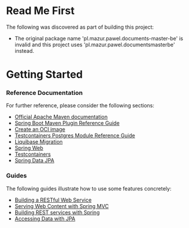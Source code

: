# Read Me First
The following was discovered as part of building this project:

* The original package name 'pl.mazur.pawel.documents-master-be' is invalid and this project uses 'pl.mazur.pawel.documentsmasterbe' instead.

# Getting Started

### Reference Documentation
For further reference, please consider the following sections:

* [Official Apache Maven documentation](https://maven.apache.org/guides/index.html)
* [Spring Boot Maven Plugin Reference Guide](https://docs.spring.io/spring-boot/docs/3.0.1/maven-plugin/reference/html/)
* [Create an OCI image](https://docs.spring.io/spring-boot/docs/3.0.1/maven-plugin/reference/html/#build-image)
* [Testcontainers Postgres Module Reference Guide](https://www.testcontainers.org/modules/databases/postgres/)
* [Liquibase Migration](https://docs.spring.io/spring-boot/docs/3.0.1/reference/htmlsingle/#howto.data-initialization.migration-tool.liquibase)
* [Spring Web](https://docs.spring.io/spring-boot/docs/3.0.1/reference/htmlsingle/#web)
* [Testcontainers](https://www.testcontainers.org/)
* [Spring Data JPA](https://docs.spring.io/spring-boot/docs/3.0.1/reference/htmlsingle/#data.sql.jpa-and-spring-data)

### Guides
The following guides illustrate how to use some features concretely:

* [Building a RESTful Web Service](https://spring.io/guides/gs/rest-service/)
* [Serving Web Content with Spring MVC](https://spring.io/guides/gs/serving-web-content/)
* [Building REST services with Spring](https://spring.io/guides/tutorials/rest/)
* [Accessing Data with JPA](https://spring.io/guides/gs/accessing-data-jpa/)

